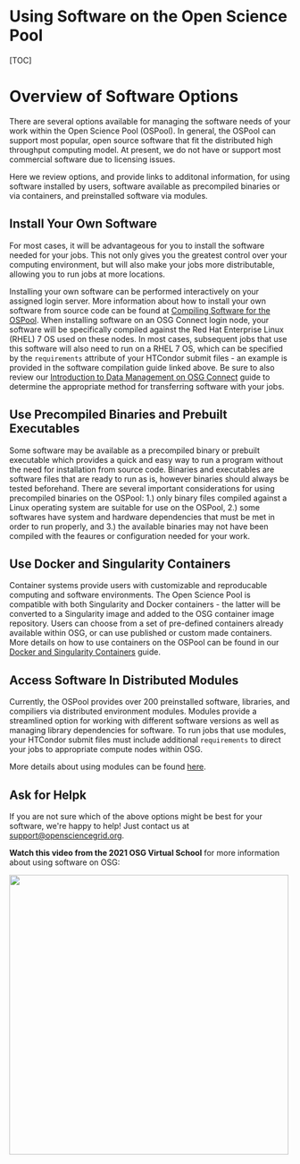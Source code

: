 Using Software on the Open Science Pool 
====================================

[TOC]

# Overview of Software Options

There are several options available for managing the software needs of your work within the Open Science Pool (OSPool). 
In general, the OSPool can support most popular, open source software that fit the distributed 
high throughput computing model. At present, we do not have or support most commercial software 
due to licensing issues. 

Here we review options, and provide links to additonal information, for using software 
installed by users, software available as precompiled binaries or via containers, and 
preinstalled software via modules.

## Install Your Own Software

For most cases, it will be advantageous for you to install the software needed for your jobs. 
This not only gives you the greatest control over your computing environment, but will also
make your jobs more distributable, allowing you to run jobs at more locations.

Installing your own software can be performed interactively on your assigned login server. More 
information about how to install your own software from source code can be found at 
[Compiling Software for the OSPool](https://support.opensciencegrid.org/support/solutions/articles/5000652099). 
When installing software on an OSG Connect login node, your software will be specifically compiled against 
the Red Hat Enterprise Linux (RHEL) 7 OS used on these nodes. In most cases, subsequent 
jobs that use this software will also need to run on a RHEL 7 OS, which can be specified by the 
`requirements` attribute of your HTCondor submit files - an example is provided in the software 
compilation guide linked above. Be sure to also review our 
[Introduction to Data Management on OSG Connect](https://support.opensciencegrid.org/support/solutions/articles/12000002985) 
guide to determine the appropriate method for transferring software with your jobs.

## Use Precompiled Binaries and Prebuilt Executables

Some software may be available as a precompiled binary or prebuilt executable 
which provides a quick and easy way to run a program without the need for installation 
from source code. Binaries and executables are software files that are ready to 
run as is, however binaries should always be tested beforehand. There are several 
important considerations for using precompiled binaries on the OSPool: 
1.) only binary files compiled against a Linux operating system are suitable 
for use on the OSPool, 2.) some softwares have system and hardware dependencies that must 
be met in order to run properly, and 3.) the available binaries may not have been 
compiled with the feaures or configuration needed for your work.

## Use Docker and Singularity Containers

Container systems provide users with customizable and reproducable computing and software 
environments. The Open Science Pool is compatible with both Singularity and Docker containers - the 
latter will be converted to a Singularity image and added to the OSG container image 
repository. Users can choose from a set of pre-defined containers already available within OSG, 
or can use published or custom made containers. More details on how to use containers on the OSPool can be found in our 
[Docker and Singularity Containers](https://support.opensciencegrid.org/support/solutions/articles/12000024676) guide. 

## Access Software In Distributed Modules 

Currently, the OSPool provides over 200 preinstalled software, libraries, and 
compiliers via distributed environment modules. Modules provide a streamlined option 
for working with different software versions as well as managing library dependencies for 
software. To run jobs that use modules, your HTCondor submit files must include additional 
`requirements` to direct your jobs to appropriate compute nodes within OSG.

More details about using modules can be found 
[here](https://support.opensciencegrid.org/support/solutions/articles/12000048518). 

## Ask for Helpk

If you are not sure which of the above options might be best for your software, we're happy to help! Just contact us at 
[support@opensciencegrid.org](mailto:support@opensciencegrid.org).

**Watch this video from the 2021 OSG Virtual School** for more information about using software on OSG:

[<img src="https://raw.githubusercontent.com/OSGConnect/connectbook/master/images/Software_Video_Thumbnail.png" width="500">](https://www.youtube.com/embed/xUeIQbVXOMQ)

